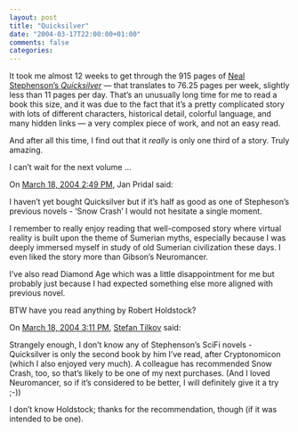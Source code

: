 ```yaml
---
layout: post
title: "Quicksilver"
date: "2004-03-17T22:00:00+01:00"
comments: false
categories: 
---
```


<p>It took me almost 12 weeks to get through the 915 pages of <a href="http://www.amazon.com/exec/obidos/tg/detail/-/0380977427">Neal Stephenson&#8217;s <em>Quicksilver</em></a> &mdash; that translates to 76.25 pages per week, slightly less than 11 pages per day. That&#8217;s an unusually long time for me to read a book this size, and it was due to the fact that it&#8217;s a pretty complicated story with lots of different characters, historical detail, colorful language, and many hidden links &mdash; a very complex piece of work, and not an easy read.</p>

<p>And after all this time, I find out that it <em>really</em> is only one third of a story. Truly amazing. </p>

<p>I can&#8217;t wait for the next volume &#8230;</p>

<section class="comments">

<div class="comment" id="comment-235">
On <a href="#comment-235" title="Permalink to this comment">March 18, 2004  2:49 PM</a>, Jan Pridal
said:
<p>I haven&#8217;t yet bought Quicksilver but if it&#8217;s half as good as one of Stepheson&#8217;s previous novels - &#8216;Snow Crash&#8217; I would not hesitate a single moment. </p>

<p>I remember to really enjoy reading that well-composed story where virtual reality is built upon the theme of Sumerian myths, especially because I was deeply immersed myself in study of old Sumerian civilization these days. I even liked the story more than Gibson&#8217;s Neuromancer.</p>

<p>I&#8217;ve also read Diamond Age which was a little disappointment for me but probably just because I had expected something else more aligned with previous novel.</p>

<p>BTW have you read anything by Robert Holdstock?</p>


<div class="comment" id="comment-236">
On <a href="#comment-236" title="Permalink to this comment">March 18, 2004  3:11 PM</a>, <a href="/en/staff/st/">Stefan Tilkov</a>
said:
<p>Strangely enough, I don&#8217;t know any of Stephenson&#8217;s SciFi novels - Quicksilver is only the second book by him I&#8217;ve read, after Cryptonomicon (which I also enjoyed very much). A colleague has recommended Snow Crash, too, so that&#8217;s likely to be one of my next purchases. (And I loved Neuromancer, so if it&#8217;s considered to be better, I will definitely give it a try ;-)) </p>

<p>I don&#8217;t know Holdstock; thanks for the recommendation, though (if it was intended to be one).</p>


</section>

